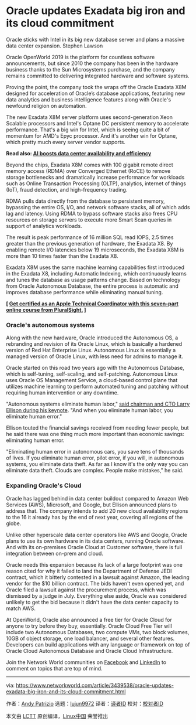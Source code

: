 [#]: collector: (lujun9972)
[#]: translator: ( )
[#]: reviewer: ( )
[#]: publisher: ( )
[#]: url: ( )
[#]: subject: (Oracle updates Exadata big iron and its cloud commitment)
[#]: via: (https://www.networkworld.com/article/3439538/oracle-updates-exadata-big-iron-and-its-cloud-commitment.html)
[#]: author: (Andy Patrizio https://www.networkworld.com/author/Andy-Patrizio/)

Oracle updates Exadata big iron and its cloud commitment
======
Oracle sticks with Intel in its big new database server and plans a massive data center expansion.
Stephen Lawson

Oracle OpenWorld 2019 is the platform for countless software announcements, but since 2010 the company has been in the hardware business thanks to the Sun Microsystems purchase, and the company remains committed to delivering integrated hardware and software systems.

Proving the point, the company took the wraps off the Oracle Exadata X8M designed for acceleration of Oracle’s database applications, featuring new data analytics and business intelligence features along with Oracle's newfound religion on automation.

The new Exadata X8M server platform uses second-generation Xeon Scalable processors and Intel's Optane DC persistent memory to accelerate performance. That's a big win for Intel, which is seeing quite a bit of momentum for AMD's Epyc processor. And it's another win for Optane, which pretty much every server vendor supports.

**Read also: [AI boosts data center availability and efficiency][1]**

Beyond the chips, Exadata X8M comes with 100 gigabit remote direct memory access (RDMA) over Converged Ethernet (RoCE) to remove storage bottlenecks and dramatically increase performance for workloads such as Online Transaction Processing (OLTP), analytics, internet of things (IoT), fraud detection, and high-frequency trading.

RDMA pulls data directly from the database to persistent memory, bypassing the entire OS, I/O, and network software stacks, all of which adds lag and latency. Using RDMA to bypass software stacks also frees CPU resources on storage servers to execute more Smart Scan queries in support of analytics workloads.

The result is peak performance of 16 million SQL read IOPS, 2.5 times greater than the previous generation of hardware, the Exadata X8. By enabling remote I/O latencies below 19 microseconds, the Exadata X8M is more than 10 times faster than the Exadata X8.

Exadata X8M uses the same machine learning capabilities first introduced in the Exadata X8, including Automatic Indexing, which continuously learns and tunes the database as usage patterns change. Based on technology from Oracle Autonomous Database, the entire process is automatic and improves database performance while eliminating manual tuning.

**[ [Get certified as an Apple Technical Coordinator with this seven-part online course from PluralSight.][2] ]**

### Oracle's autonomous systems

Along with the new hardware, Oracle introduced the Autonomous OS, a rebranding and revision of its Oracle Linux, which is basically a hardened version of Red Hat Enterprise Linux. Autonomous Linux is essentially a managed version of Oracle Linux, with less need for admins to manage it.

Oracle started on this road two years ago with the Autonomous Database, which is self-tuning, self-scaling, and self-patching. Autonomous Linux uses Oracle OS Management Service, a cloud-based control plane that utilizes machine learning to perform automated tuning and patching without requiring human intervention or any downtime.

"Autonomous systems eliminate human labor," [said chairman and CTO Larry Ellison during his keynote][3]. "And when you eliminate human labor, you eliminate human error."

Ellison touted the financial savings received from needing fewer people, but he said there was one thing much more important than economic savings: eliminating human error.

"Eliminating human error in autonomous cars, you save tens of thousands of lives. If you eliminate human error, pilot error, if you will, in autonomous systems, you eliminate data theft. As far as I know it's the only way you can eliminate data theft. Clouds are complex. People make mistakes," he said.

### Expanding Oracle's Cloud

Oracle has lagged behind in data center buildout compared to Amazon Web Services (AWS), Microsoft, and Google, but Ellison announced plans to address that. The company intends to add 20 new cloud availability regions to the 16 it already has by the end of next year, covering all regions of the globe.

Unlike other hyperscale data center operators like AWS and Google, Oracle plans to use its own hardware in its data centers, running Oracle software. And with its on-premises Oracle Cloud at Customer software, there is full integration between on-prem and cloud.

Oracle needs this expansion because its lack of a large footprint was one reason cited for why it failed to land the Department of Defense JEDI contract, which it bitterly contested in a lawsuit against Amazon, the leading vendor for the $10 billion contract. The bids haven't even opened yet, and Oracle filed a lawsuit against the procurement process, which was dismissed by a judge in July. Everything else aside, Oracle was considered unlikely to get the bid because it didn't have the data center capacity to match AWS.

At OpenWorld, Oracle also announced a free tier for Oracle Cloud for anyone to try before they buy, essentially. Oracle Cloud Free Tier will include two Autonomous Databases, two compute VMs, two block volumes, 10GB of object storage, one load balancer, and several other features. Developers can build applications with any language or framework on top of Oracle Cloud Autonomous Database and Oracle Cloud Infrastructure.

Join the Network World communities on [Facebook][4] and [LinkedIn][5] to comment on topics that are top of mind.

--------------------------------------------------------------------------------

via: https://www.networkworld.com/article/3439538/oracle-updates-exadata-big-iron-and-its-cloud-commitment.html

作者：[Andy Patrizio][a]
选题：[lujun9972][b]
译者：[译者ID](https://github.com/译者ID)
校对：[校对者ID](https://github.com/校对者ID)

本文由 [LCTT](https://github.com/LCTT/TranslateProject) 原创编译，[Linux中国](https://linux.cn/) 荣誉推出

[a]: https://www.networkworld.com/author/Andy-Patrizio/
[b]: https://github.com/lujun9972
[1]: https://www.networkworld.com/article/3274654/ai-boosts-data-center-availability-efficiency.html
[2]: https://pluralsight.pxf.io/c/321564/424552/7490?u=https%3A%2F%2Fwww.pluralsight.com%2Fpaths%2Fapple-certified-technical-trainer-10-11
[3]: https://www.youtube.com/watch?v=nrDVITuNLso
[4]: https://www.facebook.com/NetworkWorld/
[5]: https://www.linkedin.com/company/network-world
